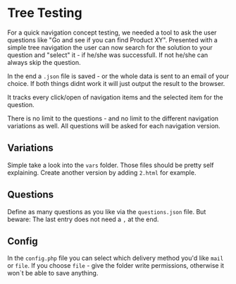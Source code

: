 # Tree Testing
For a quick navigation concept testing, we needed a tool to ask the user questions like "Go and see if you can find Product XY". Presented with a simple tree navigation the user can now search for the solution to your question and "select" it - if he/she was successfull. If not he/she can always skip the question.

In the end a `.json` file is saved - or the whole data is sent to an email of your choice. If both things didnt work it will just output the result to the browser.

It tracks every click/open of navigation items and the selected item for the question.

There is no limit to the questions - and no limit to the different navigation variations as well. All questions will be asked for each navigation version.

## Variations
Simple take a look into the `vars` folder. Those files should be pretty self explaining. Create another version by adding `2.html` for example.

## Questions
Define as many questions as you like via the `questions.json` file. But beware: The last entry does not need a `,` at the end.

## Config
In the `config.php` file you can select which delivery method you'd like `mail` or `file`. If you choose `file` - give the folder write permissions, otherwise it won`t be able to save anything.